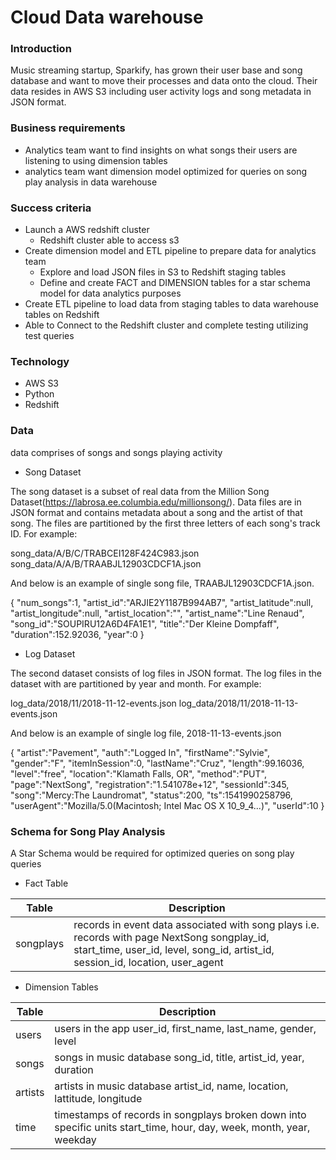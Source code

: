 # Cloud Data warehouse

### Introduction

Music streaming startup, Sparkify, has grown their user base and song database and want to move their processes and data onto the cloud. Their data resides in AWS S3 including user activity logs and song metadata in JSON format.
    
### Business requirements


- Analytics team want to find insights on what songs their users are listening to using dimension tables
- analytics team want dimension model optimized for queries on song play analysis in data warehouse 

### Success criteria

* Launch a AWS redshift cluster 
  * Redshift cluster able to access s3
* Create dimension model and ETL pipeline to prepare data for analytics team
  * Explore and load JSON files in S3 to Redshift staging tables
  * Define and create FACT and DIMENSION tables for a star schema model for data analytics purposes
* Create ETL pipeline to load data from staging tables to data warehouse tables on Redshift
* Able to Connect to the Redshift cluster and complete testing utilizing test queries

### Technology

- AWS S3
- Python
- Redshift

### Data
data comprises of songs and songs playing activity

* Song Dataset

The song dataset is a subset of real data from the Million Song Dataset(https://labrosa.ee.columbia.edu/millionsong/). Data files are in JSON format and contains metadata about a song and the artist of that song. The files are partitioned by the first three letters of each song's track ID. For example:

song_data/A/B/C/TRABCEI128F424C983.json song_data/A/A/B/TRAABJL12903CDCF1A.json

And below is an example of single song file, TRAABJL12903CDCF1A.json. 

{
   "num_songs":1,
   "artist_id":"ARJIE2Y1187B994AB7",
   "artist_latitude":null,
   "artist_longitude":null,
   "artist_location":"",
   "artist_name":"Line Renaud",
   "song_id":"SOUPIRU12A6D4FA1E1",
   "title":"Der Kleine Dompfaff",
   "duration":152.92036,
   "year":0
}

* Log Dataset

The second dataset consists of log files in JSON format. The log files in the dataset with are partitioned by year and month. For example:

log_data/2018/11/2018-11-12-events.json log_data/2018/11/2018-11-13-events.json

And below is an example of single log file, 2018-11-13-events.json

{
   "artist":"Pavement",
   "auth":"Logged In",
   "firstName":"Sylvie",
   "gender":"F",
   "itemInSession":0,
   "lastName":"Cruz",
   "length":99.16036,
   "level":"free",
   "location":"Klamath Falls, OR",
   "method":"PUT",
   "page":"NextSong",
   "registration":"1.541078e+12",
   "sessionId":345,
   "song":"Mercy:The Laundromat",
   "status":200,
   "ts":1541990258796,
   "userAgent":"Mozilla/5.0(Macintosh; Intel Mac OS X 10_9_4...)",
   "userId":10
}

### Schema for Song Play Analysis

A Star Schema would be required for optimized queries on song play queries

* Fact Table

| Table | Description |
|-------|-------------|
| songplays | records in event data associated with song plays i.e. records with page NextSong songplay_id, start_time, user_id, level, song_id, artist_id, session_id, location, user_agent|

* Dimension Tables

| Table | Description |
|--------|---------------|
| users | users in the app user_id, first_name, last_name, gender, level|
| songs | songs in music database song_id, title, artist_id, year, duration|
| artists | artists in music database artist_id, name, location, lattitude, longitude|
| time | timestamps of records in songplays broken down into specific units start_time, hour, day, week, month, year, weekday|

